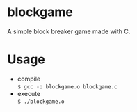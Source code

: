 # blockgame
A simple block breaker game made with C.

# Usage
* compile  
`$ gcc -o blockgame.o blockgame.c`
* execute  
`$ ./blockgame.o`

